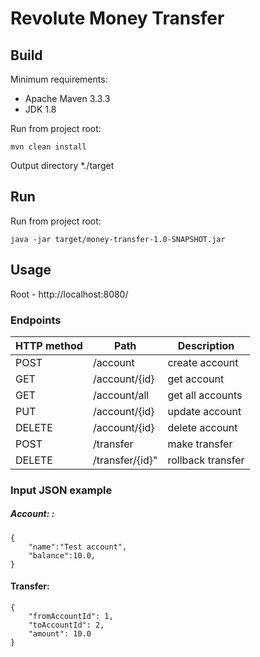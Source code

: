 # Revolute Money Transfer

## Build
Minimum requirements:
* Apache Maven 3.3.3
* JDK 1.8

Run from project root:

```
mvn clean install
```

Output directory *./target

## Run

Run from project root:

```
java -jar target/money-transfer-1.0-SNAPSHOT.jar
```

## Usage

Root - http://localhost:8080/

### Endpoints

| HTTP method | Path | Description |
| -----------| ------ | ------ |
| POST | /account | create account |
| GET | /account/{id} | get account |
| GET | /account/all | get all accounts |
| PUT | /account/{id} | update account |
| DELETE | /account/{id} | delete account |
| POST | /transfer | make transfer |
| DELETE | /transfer/{id}" | rollback transfer |

### Input JSON example

##### Account: : 

```
{
    "name":"Test account",
    "balance":10.0,
}
```

#### Transfer:
```
{
    "fromAccountId": 1,
    "toAccountId": 2,
    "amount": 10.0
}
```

